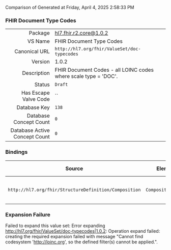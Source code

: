 Comparison of 
Generated at Friday, April 4, 2025 2:58:33 PM

### FHIR Document Type Codes

|      |     |
| ---: | --- |
| Package | hl7.fhir.r2.core@1.0.2 |
| VS Name | FHIR Document Type Codes |
| Canonical URL | `http://hl7.org/fhir/ValueSet/doc-typecodes` |
| Version | 1.0.2 |
| Description | FHIR Document Codes - all LOINC codes where scale type = 'DOC'. |
| Status | `Draft` |
| Has Escape Valve Code | `` |
| Database Key | `138` |
| Database Concept Count | `0` |
| Database Active Concept Count | `0` |
### Bindings

| Source | Element | Binding | Strength | Element Short |
| ------ | ------- | ------- | -------- | ------------- |
| `http://hl7.org/fhir/StructureDefinition/Composition` | `Composition.type` | `http://hl7.org/fhir/ValueSet/doc-typecodes` | `Preferred` | Kind of composition (LOINC if possible) |

### Expansion Failure

Failed to expand this value set: Error expanding http://hl7.org/fhir/ValueSet/doc-typecodes|1.0.2: Operation expand failed: creating the required expansion failed with message "Cannot find codesystem 'http://loinc.org', so the defined filter(s) cannot be applied.".
